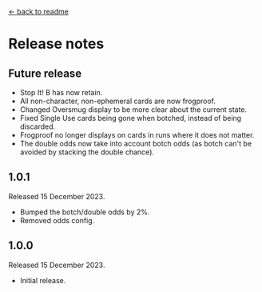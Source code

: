 [← back to readme](README.md)

# Release notes

## Future release

* Stop It! B has now retain.
* All non-character, non-ephemeral cards are now frogproof.
* Changed Oversmug display to be more clear about the current state.
* Fixed Single Use cards being gone when botched, instead of being discarded.
* Frogproof no longer displays on cards in runs where it does not matter.
* The double odds now take into account botch odds (as botch can't be avoided by stacking the double chance).

## 1.0.1
Released 15 December 2023.

* Bumped the botch/double odds by 2%.
* Removed odds config.

## 1.0.0
Released 15 December 2023.

* Initial release.